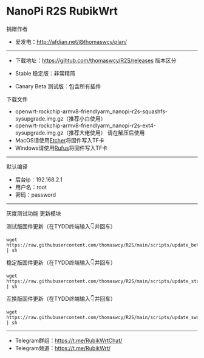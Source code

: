 # NanoPi R2S RubikWrt
捐赠作者
- 爱发电：http://afdian.net/@thomaswcy/plan/
----------------------------------------------------------------------------------------
- 下载地址：https://gihtub.com/thomaswcy/R2S/releases
版本区分

- Stable 稳定版：非常精简
- Canary Beta 测试版：包含所有插件

下载文件
- openwrt-rockchip-armv8-friendlyarm_nanopi-r2s-squashfs-sysupgrade.img.gz（推荐小白使用）
- openwrt-rockchip-armv8-friendlyarm_nanopi-r2s-ext4-sysupgrade.img.gz（推荐大佬使用）
请在解压后使用
- MacOS请使用[Etcher](https://www.balena.io/etcher/)将固件写入TF卡
- Windows请使用[Rufus](https://rufus.ie/)将固件写入TF卡
------------------------------------------------------------
默认编译

- 后台ip：192.168.2.1
- 用户名：root
- 密码：password

--------------------------------------------------------------------------------------------------------------------------------

灰度测试功能 更新模块

测试版固件更新（在TYDD终端输入👇并回车）
```
wget https://raw.githubusercontent.com/thomaswcy/R2S/main/scripts/update_beta.sh | sh
```
稳定版固件更新（在TYDD终端输入👇并回车）
```
wget https://raw.githubusercontent.com/thomaswcy/R2S/main/scripts/update_stable.sh | sh
```
互换版固件更新（在TYDD终端输入👇并回车）
```
wget https://raw.githubusercontent.com/thomaswcy/R2S/main/scripts/update_swap.sh | sh
```
---------------------------------------
- Telegram群组：https://t.me/RubikWrtChat/
- Telegram频道：https://t.me/RubikWrt/
